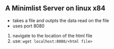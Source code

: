 ## A Minimlist Server on linux x84

- takes a file and outpts the data read on the file
- uses port 8080

1. navigate to the location of the html file
2. use: ``wget localhost:8080/<html file>``



